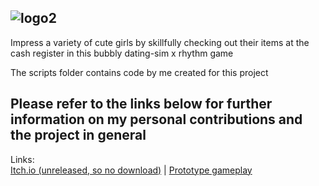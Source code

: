 ![logo2](https://user-images.githubusercontent.com/59093470/156413685-8fa418a8-e6ba-4214-8ad7-b46c74f3a02a.png)
----------
Impress a variety of cute girls by skillfully checking out their items at the cash register in this bubbly dating-sim x rhythm game

The scripts folder contains code by me created for this project

Please refer to the links below for further information on my personal contributions and the project in general
----------
Links:  
<a href="https://apandev.itch.io/check-out?secret=wUHIVVNLDxzZWG2KshW6OSrLA">Itch.io (unreleased, so no download)</a> | <a href="https://www.youtube.com/watch?v=WFvULXqqYFQ&t=1s">Prototype gameplay</a>
